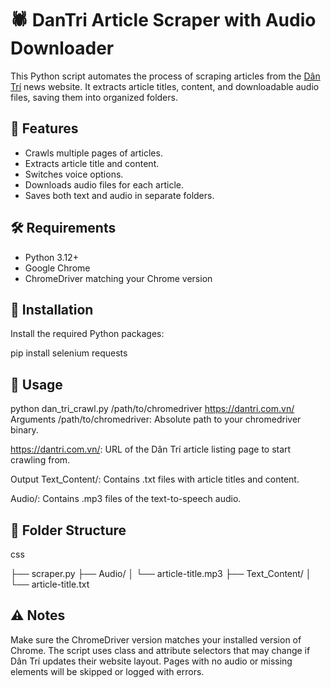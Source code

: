 # 🕷️ DanTri Article Scraper with Audio Downloader

This Python script automates the process of scraping articles from the [Dân Trí](https://dantri.com.vn) news website. It extracts article titles, content, and downloadable audio files, saving them into organized folders.

## 📌 Features

- Crawls multiple pages of articles.
- Extracts article title and content.
- Switches voice options.
- Downloads audio files for each article.
- Saves both text and audio in separate folders.

## 🛠️ Requirements

- Python 3.12+
- Google Chrome
- ChromeDriver matching your Chrome version

## 🧰 Installation

Install the required Python packages:


pip install selenium requests

## 🚀 Usage


python dan_tri_crawl.py /path/to/chromedriver https://dantri.com.vn/
Arguments
/path/to/chromedriver: Absolute path to your chromedriver binary.

https://dantri.com.vn/: URL of the Dân Trí article listing page to start crawling from.

Output
Text_Content/: Contains .txt files with article titles and content.

Audio/: Contains .mp3 files of the text-to-speech audio.

## 📂 Folder Structure

css

├── scraper.py
├── Audio/
│   └── article-title.mp3
├── Text_Content/
│   └── article-title.txt

## ⚠️ Notes

Make sure the ChromeDriver version matches your installed version of Chrome.
The script uses class and attribute selectors that may change if Dân Trí updates their website layout.
Pages with no audio or missing elements will be skipped or logged with errors.

